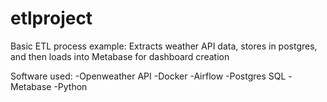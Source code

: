 # etlproject

Basic ETL process example:
Extracts weather API data, stores in postgres, and then loads into Metabase for dashboard creation

Software used:
-Openweather API
-Docker
-Airflow
-Postgres SQL
-Metabase
-Python
